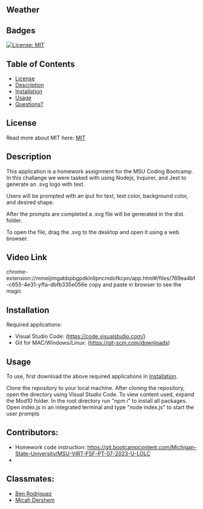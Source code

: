 ## Weather


## Badges

[![License: MIT](https://img.shields.io/badge/License-MIT-yellow.svg)](https://opensource.org/licenses/MIT)

## Table of Contents

- [License](#license)
- [Description](#description)
- [Installation](#installation)
- [Usage](#usage)
- [Questions?](#questions)

## License

Read more about MIT here:
[MIT](https://opensource.org/licenses/MIT)

## Description

This application is a homework assignment for the MSU Coding Bootcamp. In this challange we were tasked with using Nodejs, Inquirer, and Jest to generate an .svg logo with text.

Users will be prompted with an iput for text, text color, background color, and desired shape.

After the prompts are completed a .svg file will be generated in the dist. folder.

To open the file, drag the .svg to the desktop and open it using a web browser.

## Video Link
chrome-extension://mmeijimgabbpbgpdklnllpncmdofkcpn/app.html#/files/769ea4bf-c655-4e31-yffa-dbfb335e056e
copy and paste in browser to see the magic

## Installation

Required applications:
- Visual Studio Code: (https://code.visualstudio.com/)
- Git for MAC/Windows/Linux: (https://git-scm.com/downloads)

## Usage

To use, first download the above required applications in [Installation](#installation).

Clone the repository to your local machine.
After cloning the repository, open the directory using Visual Studio Code.
To view content used, expand the Mod10 folder.
In the root directory run "npm i" to install all packages.
Open index.js in an integrated terminal and type "node index.js" to start the user prompts


## Contributors:
- Homework code  instruction: https://git.bootcampcontent.com/Michigan-State-University/MSU-VIRT-FSF-PT-07-2023-U-LOLC
- 
## Classmates:     

- [Ben Rodriguez](https://github.com/benrodriguezmoran)
- [Micah Dershem](https://github.com/G303K)